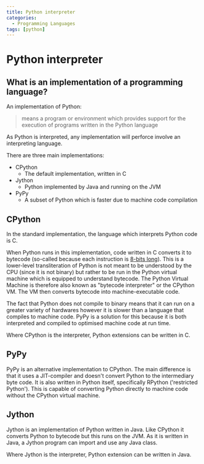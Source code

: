 ```yaml
---
title: Python interpreter
categories:
  - Programming Languages
tags: [python]
---
```


# Python interpreter

## What is an implementation of a programming language?

An implementation of Python:

> means a program or environment which provides support for the execution of
> programs written in the Python language

As Python is interpreted, any implementation will perforce involve an
interpreting language.

There are three main implementations:

- CPython
  - The default implementation, written in C
- Jython
  - Python implemented by Java and running on the JVM
- PyPy
  - A subset of Python which is faster due to machine code compilation

## CPython

In the standard implementation, the language which interprets Python code is C.

When Python runs in this implementation, code written in C converts it to
bytecode (so-called because each instruction is
[8-bits long](Binary_units_of_measurement.md)). This is a
lower-level transliteration of Python is not meant to be understood by the CPU
(since it is not binary) but rather to be run in the Python virtual machine
which is equipped to understand bytecode. The Python Virtual Machine is
therefore also known as "bytecode interpreter" or the CPython VM. The VM then
converts bytecode into machine-executable code.

The fact that Python does not compile to binary means that it can run on a
greater variety of hardwares however it is slower than a language that compiles
to machine code. PyPy is a solution for this because it is both interpreted and
compiled to optimised machine code at run time.

Where CPython is the interpreter, Python extensions can be written in C.

## PyPy

PyPy is an alternative implementation to CPython. The main difference is that it
uses a JIT-compiler and doesn't convert Python to the intermediary byte code. It
is also written in Python itself, specifically RPython ('restricted Python').
This is capable of converting Python directly to machine code without the
CPython virtual machine.

## Jython

Jython is an implementation of Python written in Java. Like CPython it converts
Python to bytecode but this runs on the JVM. As it is written in Java, a Jython
program can import and use any Java class.

Where Jython is the interpreter, Python extension can be written in Java.
